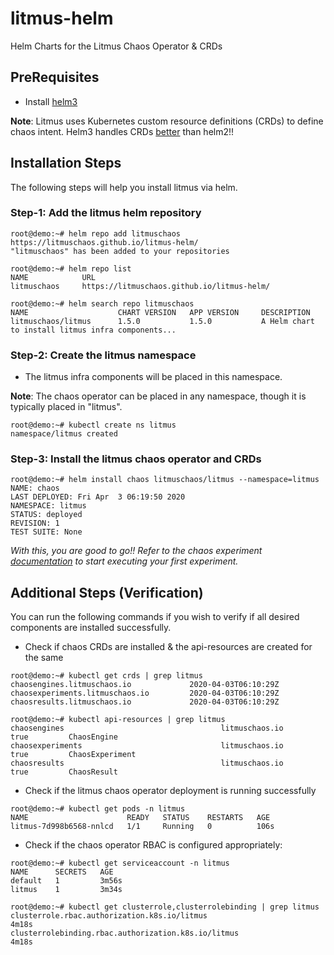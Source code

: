 # litmus-helm
Helm Charts for the Litmus Chaos Operator &amp; CRDs 


## PreRequisites

- Install [helm3](https://helm.sh/docs/intro/install/)  

**Note**: Litmus uses Kubernetes custom resource definitions (CRDs) to define chaos intent. Helm3 handles CRDs [better](https://helm.sh/docs/chart_best_practices/custom_resource_definitions/#helm) than helm2!!

## Installation Steps 

The following steps will help you install litmus via helm.

### Step-1: Add the litmus helm repository

```
root@demo:~# helm repo add litmuschaos https://litmuschaos.github.io/litmus-helm/
"litmuschaos" has been added to your repositories
```

```
root@demo:~# helm repo list
NAME            URL                                       
litmuschaos     https://litmuschaos.github.io/litmus-helm/
```

```
root@demo:~# helm search repo litmuschaos
NAME                    CHART VERSION   APP VERSION     DESCRIPTION                                       
litmuschaos/litmus      1.5.0           1.5.0           A Helm chart to install litmus infra components...
```

### Step-2: Create the litmus namespace 

- The litmus infra components will be placed in this namespace. 

**Note**: The chaos operator can be placed in any namespace, though it is typically placed in "litmus". 

```
root@demo:~# kubectl create ns litmus 
namespace/litmus created
```

### Step-3: Install the litmus chaos operator and CRDs 

```
root@demo:~# helm install chaos litmuschaos/litmus --namespace=litmus 
NAME: chaos
LAST DEPLOYED: Fri Apr  3 06:19:50 2020
NAMESPACE: litmus
STATUS: deployed
REVISION: 1
TEST SUITE: None
```

*With this, you are good to go!! Refer to the chaos experiment [documentation](https://docs.litmuschaos.io/docs/pod-delete/) to start executing your first experiment.* 

## Additional Steps (Verification)

You can run the following commands if you wish to verify if all desired components are installed successfully.

- Check if chaos CRDs are installed & the api-resources are created for the same

```
root@demo:~# kubectl get crds | grep litmus 
chaosengines.litmuschaos.io             2020-04-03T06:10:29Z
chaosexperiments.litmuschaos.io         2020-04-03T06:10:29Z
chaosresults.litmuschaos.io             2020-04-03T06:10:29Z
```

```
root@demo:~# kubectl api-resources | grep litmus 
chaosengines                                   litmuschaos.io                 true         ChaosEngine
chaosexperiments                               litmuschaos.io                 true         ChaosExperiment
chaosresults                                   litmuschaos.io                 true         ChaosResult
```

- Check if the litmus chaos operator deployment is running successfully 

```
root@demo:~# kubectl get pods -n litmus 
NAME                      READY   STATUS    RESTARTS   AGE
litmus-7d998b6568-nnlcd   1/1     Running   0          106s
```

- Check if the chaos operator RBAC is configured appropriately: 

```
root@demo:~# kubectl get serviceaccount -n litmus 
NAME      SECRETS   AGE
default   1         3m56s
litmus    1         3m34s
```

```
root@demo:~# kubectl get clusterrole,clusterrolebinding | grep litmus
clusterrole.rbac.authorization.k8s.io/litmus                                                        4m18s
clusterrolebinding.rbac.authorization.k8s.io/litmus                                                 4m18s
```


